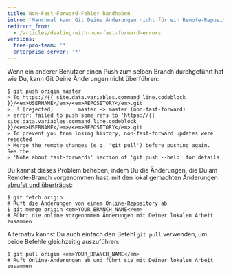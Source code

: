 ```yaml
---
title: Non-Fast-Forward-Fehler handhaben
intro: 'Manchmal kann Git Deine Änderungen nicht für ein Remote-Repository durchführen, ohne Commits zu verlieren. Wenn dieses Problem auftritt, wird Dein Push abgelehnt.'
redirect_from:
  - /articles/dealing-with-non-fast-forward-errors
versions:
  free-pro-team: '*'
  enterprise-server: '*'
---
```


Wenn ein anderer Benutzer einen Push zum selben Branch durchgeführt hat wie Du, kann Git Deine Änderungen nicht überführen:

```shell
$ git push origin master
> To https://{{ site.data.variables.command_line.codeblock }}/<em>USERNAME</em>/<em>REPOSITORY</em>.git
>  ! [rejected]        master -> master (non-fast-forward)
> error: failed to push some refs to 'https://{{ site.data.variables.command_line.codeblock }}/<em>USERNAME</em>/<em>REPOSITORY</em>.git'
> To prevent you from losing history, non-fast-forward updates were rejected
> Merge the remote changes (e.g. 'git pull') before pushing again.  See the
> 'Note about fast-forwards' section of 'git push --help' for details.
```

Du kannst dieses Problem beheben, indem Du die Änderungen, die Du am Remote-Branch vorgenommen hast, mit den lokal gemachten Änderungen [abrufst und überträgst](/articles/getting-changes-from-a-remote-repository):

```shell
$ git fetch origin
# Ruft die Änderungen von einem Online-Repository ab
$ git merge origin <em>YOUR_BRANCH_NAME</em>
# Führt die online vorgenommen Änderungen mit Deiner lokalen Arbeit zusammen
```

Alternativ kannst Du auch einfach den Befehl `git pull` verwenden, um beide Befehle gleichzeitig auszuführen:

```shell
$ git pull origin <em>YOUR_BRANCH_NAME</em>
# Ruft Online-Änderungen ab und führt sie mit Deiner lokalen Arbeit zusammen
```

